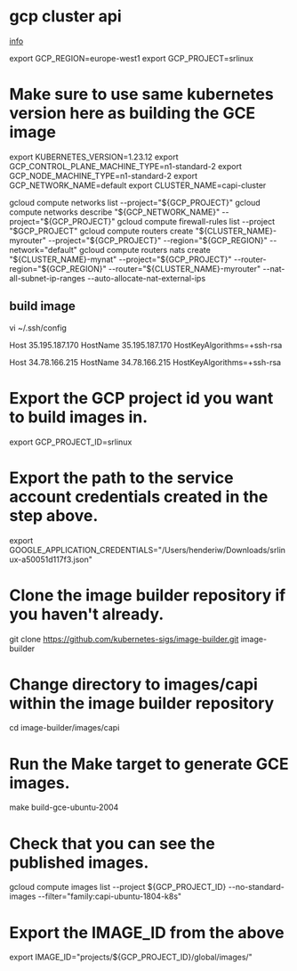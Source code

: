 # gcp cluster api

[info](https://github.com/kubernetes-sigs/cluster-api-provider-gcp/blob/main/docs/book/src/topics/prerequisites.md)

export GCP_REGION=europe-west1
export GCP_PROJECT=srlinux
# Make sure to use same kubernetes version here as building the GCE image
export KUBERNETES_VERSION=1.23.12
export GCP_CONTROL_PLANE_MACHINE_TYPE=n1-standard-2
export GCP_NODE_MACHINE_TYPE=n1-standard-2
export GCP_NETWORK_NAME=default
export CLUSTER_NAME=capi-cluster

gcloud compute networks list --project="${GCP_PROJECT}"
gcloud compute networks describe "${GCP_NETWORK_NAME}" --project="${GCP_PROJECT}"
gcloud compute firewall-rules list --project "$GCP_PROJECT"
gcloud compute routers create "${CLUSTER_NAME}-myrouter" --project="${GCP_PROJECT}" --region="${GCP_REGION}" --network="default"
gcloud compute routers nats create "${CLUSTER_NAME}-mynat" --project="${GCP_PROJECT}" --router-region="${GCP_REGION}" --router="${CLUSTER_NAME}-myrouter" --nat-all-subnet-ip-ranges --auto-allocate-nat-external-ips

## build image


vi ~/.ssh/config

Host 35.195.187.170
  HostName 35.195.187.170
  HostKeyAlgorithms=+ssh-rsa

Host 34.78.166.215
  HostName 34.78.166.215
  HostKeyAlgorithms=+ssh-rsa

# Export the GCP project id you want to build images in.
export GCP_PROJECT_ID=srlinux

# Export the path to the service account credentials created in the step above.
export GOOGLE_APPLICATION_CREDENTIALS="/Users/henderiw/Downloads/srlinux-a50051d117f3.json"

# Clone the image builder repository if you haven't already.
git clone https://github.com/kubernetes-sigs/image-builder.git image-builder

# Change directory to images/capi within the image builder repository
cd image-builder/images/capi

# Run the Make target to generate GCE images.
make build-gce-ubuntu-2004

# Check that you can see the published images.
gcloud compute images list --project ${GCP_PROJECT_ID} --no-standard-images --filter="family:capi-ubuntu-1804-k8s"

# Export the IMAGE_ID from the above
export IMAGE_ID="projects/${GCP_PROJECT_ID}/global/images/<image-name>"